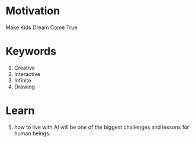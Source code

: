 Motivation
===============
Make Kids Dream Come True

Keywords
===============
1. Creative
2. Interactive
3. Infinite
4. Drawing

Learn
===============
1. how to live with AI will be one of the biggest challenges and lessons for human beings.